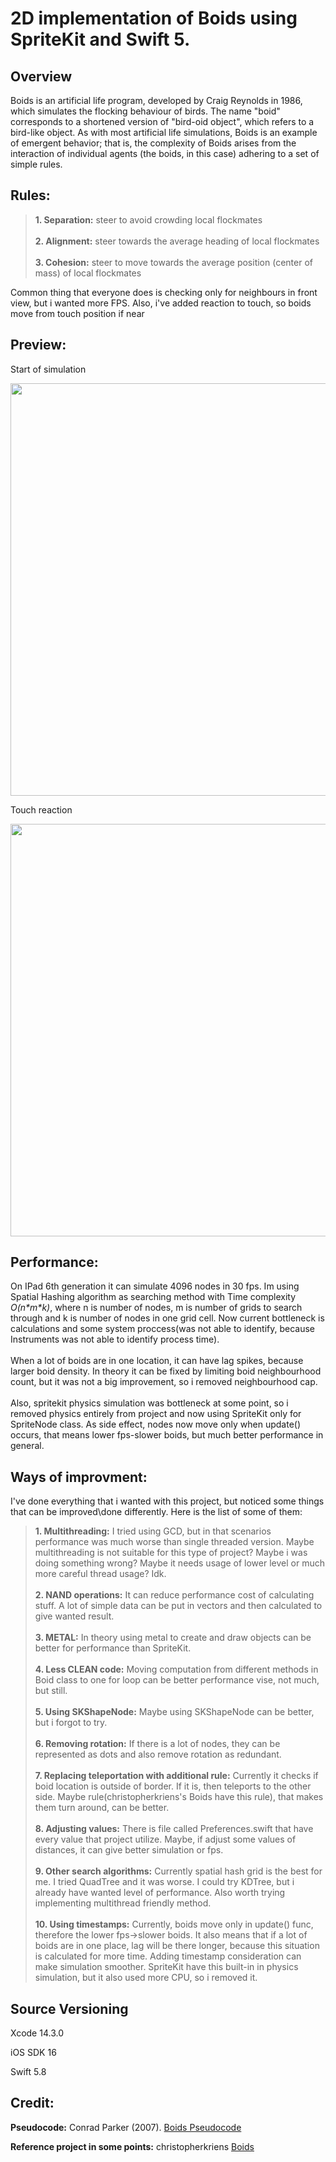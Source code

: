 # 2D implementation of Boids using SpriteKit and Swift 5.

## Overview
Boids is an artificial life program, developed by Craig Reynolds in 1986, which simulates the flocking behaviour of birds. The name "boid" corresponds to a shortened version of "bird-oid object", which refers to a bird-like object.
As with most artificial life simulations, Boids is an example of emergent behavior; that is, the complexity of Boids arises from the interaction of individual agents (the boids, in this case) adhering to a set of simple rules.

## Rules:
> **1. Separation:** steer to avoid crowding local flockmates <br/><br/>
> **2. Alignment:** steer towards the average heading of local flockmates <br/><br/>
> **3. Cohesion:** steer to move towards the average position (center of mass) of local flockmates

Common thing that everyone does is checking only for neighbours in front view, but i wanted more FPS. Also, i've added reaction to touch, so boids move from touch position if near
## Preview:
Start of simulation

<img src="/Artwork/start.gif" width="660">

Touch reaction

<img src="/Artwork/touch.gif" width="660">

## Performance:
On IPad 6th generation it can simulate 4096 nodes in 30 fps. Im using Spatial Hashing algorithm as searching method with Time complexity _O(n\*m\*k)_, where n is number of nodes, m is number of grids to search through and k is number of nodes in one grid cell. Now current bottleneck is calculations and some system proccess(was not able to identify, because Instruments was not able to identify process time). <br/><br/>
When a lot of boids are in one location, it can have lag spikes, because larger boid density. In theory it can be fixed by limiting boid neighbourhood count, but it was not a big improvement, so i removed neighbourhood cap. <br/><br/>
Also, spritekit physics simulation was bottleneck at some point, so i removed physics entirely from project and now using SpriteKit only for SpriteNode class. As side effect, nodes now move only when update() occurs, that means lower fps-slower boids, but much better performance in general.

## Ways of improvment:
I've done everything that i wanted with this project, but noticed some things that can be improved\done differently. Here is the list of some of them:
> **1. Multithreading:** I tried using GCD, but in that scenarios performance was much worse than single threaded version. Maybe multithreading is not suitable for this type of project? Maybe i was doing something wrong? Maybe it needs usage of lower level or much more careful thread usage? Idk. <br/><br/>
> **2. NAND operations:** It can reduce performance cost of calculating stuff. A lot of simple data can be put in vectors and then calculated to give wanted result. <br/><br/>
> **3. METAL:** In theory using metal to create and draw objects can be better for performance than SpriteKit. <br/><br/>
> **4. Less CLEAN code:** Moving computation from different methods in Boid class to one for loop can be better performance vise, not much, but still. <br/><br/>
> **5. Using SKShapeNode:** Maybe using SKShapeNode can be better, but i forgot to try. <br/><br/>
> **6. Removing rotation:** If there is a lot of nodes, they can be represented as dots and also remove rotation as redundant. <br/><br/>
> **7. Replacing teleportation with additional rule:** Currently it checks if boid location is outside of border. If it is, then teleports to the other side. Maybe rule(christopherkriens's Boids have this rule), that makes them turn around, can be better. <br/><br/>
> **8. Adjusting values:** There is file called Preferences.swift that have every value that project utilize. Maybe, if adjust some values of distances, it can give better simulation or fps. <br/><br/>
> **9. Other search algorithms:** Currently spatial hash grid is the best for me. I tried QuadTree and it was worse. I could try KDTree, but i already have wanted level of performance. Also worth trying implementing multithread friendly method. <br/><br/>
> **10. Using timestamps:** Currently, boids move only in update() func, therefore the lower fps->slower boids. It also means that if a lot of boids are in one place, lag will be there longer, because this situation is calculated for more time. Adding timestamp consideration can make simulation smoother. SpriteKit have this built-in in physics simulation, but it also used more CPU, so i removed it.

## Source Versioning
Xcode 14.3.0

iOS SDK 16

Swift 5.8

## Credit:
**Pseudocode:** Conrad Parker (2007). [Boids Pseudocode](http://www.kfish.org/boids/pseudocode.html)

**Reference project in some points:** christopherkriens [Boids](https://github.com/christopherkriens/boids)

